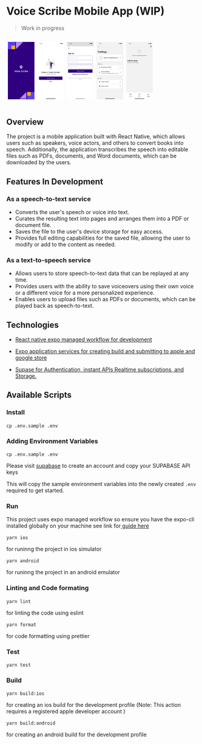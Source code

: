 # Voice Scribe Mobile App (WIP)

> Work in progress

<div style="display: flex">

<img
  src="/docs/images/splash_screen.png"
  alt="Alt text"
  title="Optional title"
  style="margin:0 4px; width: 70px"
/>

<img
  src="/docs/images/auth_screen.png"
  alt="Alt text"
  title="Optional title"
  style="margin:0 4px; width: 70px"
/>

<img
  src="/docs/images/signup_screen.png"
  alt="Alt text"
  title="Optional title"
  style="margin:0 4px; width: 70px"
/>

<img
  src="/docs/images/settings_screen.png"
  alt="Alt text"
  title="Optional title"
  style="margin:0 4px; width: 70px"
/>

<img
  src="/docs/images/profile_screen.png"
  alt="Alt text"
  title="Optional title"
  style="margin:0 4px; width: 70px"
/>

</div>



## Overview

The project is a mobile application built with React Native, which allows users such as speakers, voice actors, and others to convert books into speech. Additionally, the application transcribes the speech into editable files such as PDFs, documents, and Word documents, which can be downloaded by the users.


## Features In Development 

### As a speech-to-text service

- Converts the user's speech or voice into text.
- Curates the resulting text into pages and arranges them into a PDF or document file.
- Saves the file to the user's device storage for easy access.
- Provides full editing capabilities for the saved file, allowing the user to modify or add to the content as needed.

### As a text-to-speech service

- Allows users to store speech-to-text data that can be replayed at any time.
- Provides users with the ability to save voiceovers using their own voice or a different voice for a more personalized experience.
- Enables users to upload files such as PDFs or documents, which can be played back as speech-to-text.


## Technologies
- [React native expo managed workflow for development](https://expo.dev/tools)

- [Expo application services for creating build and submitting to apple and google store](https://expo.dev/eas)

- [Supase for Authentication, instant APIs Realtime subscriptions, and Storage.](https://supabase.com/)
  


## Available Scripts

### Install 

```
cp .env.sample .env

```

### Adding Environment Variables

```
cp .env.sample .env

```

Please visit [supabase](https://supabase.com/) to create an account and copy your SUPABASE API keys 

This will copy the sample environment variables into the newly created `.env` required to get started.

### Run 

This project uses expo managed workflow so ensure you have the expo-cli installed globally on your machine see link for[ guide here ](https://docs.expo.dev/get-started/installation/#expo-cli)



```
yarn ios 

```
for runinng the project in ios simulator 

```
yarn android  

```
for runinng the project in an android emulator 


### Linting and Code formating 

```
yarn lint   

```
for linting the code using eslint 

```
yarn format   

```
for code formatting using prettier


### Test

```
yarn test 

```

### Build

```
yarn build:ios   

```
for creating an ios build for the development profile (Note: This action requires a registered apple developer account )


```
yarn build:android   

```

for creating an android  build for the development profile





